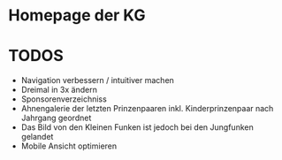 # Homepage der KG

# TODOS
* Navigation verbessern / intuitiver machen
* Dreimal in 3x ändern
* Sponsorenverzeichniss
* Ahnengalerie der letzten Prinzenpaaren inkl. Kinderprinzenpaar nach Jahrgang geordnet
* Das Bild von den Kleinen Funken ist jedoch bei den Jungfunken gelandet
* Mobile Ansicht optimieren
